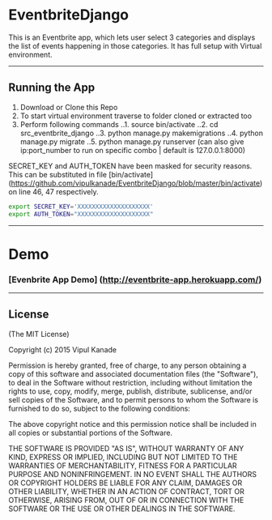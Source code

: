 # EventbriteDjango

This is an Eventbrite app, which lets user select 3 categories and displays the list of events happening in those categories.
It has full setup with Virtual environment. 
___

## Running the App

1. Download or Clone this Repo
2. To start virtual environment traverse to folder cloned or extracted too
3. Perform following commands
..1. source bin/activate
..2. cd src_eventbrite_django
..3. python manage.py makemigrations
..4. python manage.py migrate
..5. python manage.py runserver (can also give ip:port_number to run on specific combo | default is 127.0.0.1:8000)


SECRET_KEY and AUTH_TOKEN have been masked for security reasons.
This can be substituted in file [bin/activate] (https://github.com/vipulkanade/EventbriteDjango/blob/master/bin/activate) on line 46, 47 respectively.

```bash
export SECRET_KEY='XXXXXXXXXXXXXXXXXXXX'
export AUTH_TOKEN="XXXXXXXXXXXXXXXXXXXX"
```


___

# Demo 
### [Evenbrite App Demo] (http://eventbrite-app.herokuapp.com/)

___

## License

(The MIT License)

Copyright (c) 2015 Vipul Kanade


Permission is hereby granted, free of charge, to any person obtaining a copy
of this software and associated documentation files (the "Software"), to deal
in the Software without restriction, including without limitation the rights
to use, copy, modify, merge, publish, distribute, sublicense, and/or sell
copies of the Software, and to permit persons to whom the Software is
furnished to do so, subject to the following conditions:


The above copyright notice and this permission notice shall be included in
all copies or substantial portions of the Software.


THE SOFTWARE IS PROVIDED "AS IS", WITHOUT WARRANTY OF ANY KIND, EXPRESS OR
IMPLIED, INCLUDING BUT NOT LIMITED TO THE WARRANTIES OF MERCHANTABILITY,
FITNESS FOR A PARTICULAR PURPOSE AND NONINFRINGEMENT.  IN NO EVENT SHALL THE
AUTHORS OR COPYRIGHT HOLDERS BE LIABLE FOR ANY CLAIM, DAMAGES OR OTHER
LIABILITY, WHETHER IN AN ACTION OF CONTRACT, TORT OR OTHERWISE, ARISING FROM,
OUT OF OR IN CONNECTION WITH THE SOFTWARE OR THE USE OR OTHER DEALINGS IN
THE SOFTWARE.


